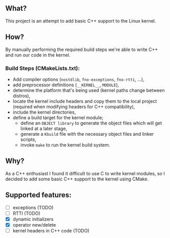 ## What?
This project is an attempt to add basic C++ support to the Linux kernel.

## How?
By manually performing the required build steps we're able to write C++ and run our code in the kernel.

### Build Steps (CMakeLists.txt):
- Add compiler options (`nostdlib`, `fno-exceptions`, `fno-rtti`, ...),
- add preprocessor definitions (`__KERNEL__`, `MODULE`),
- determine the platform that's being used (kernel paths change between distros),
- locate the kernel include headers and copy them to the local project (required when modifying headers for C++ compatibility),
- include the kernel directories,
- define a build target for the kernel module;
  - define an `OBJECT library` to generate the object files which will get linked at a later stage,
  - generate a `Kbuild` file with the necessary object files and linker scripts,
  - invoke `make` to run the kernel build system.

## Why?
As a C++ enthusiast I found it difficult to use C to write kernel modules, so I decided to add some basic C++ support to the kernel using CMake.

## Supported features:
- [ ] exceptions (TODO)
- [ ] RTTI (TODO)
- [x] dynamic initializers
- [x] operator new/delete
- [ ] kernel headers in C++ code (TODO)
